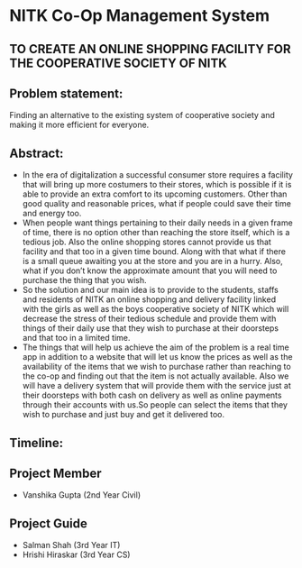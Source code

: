 # NITK Co-Op Management System

## TO CREATE AN ONLINE SHOPPING FACILITY FOR THE COOPERATIVE SOCIETY OF NITK

## Problem statement:
Finding an alternative to the existing system of cooperative society and making it more efficient for everyone.

## Abstract:
* In the era of digitalization a successful consumer store requires a facility that will bring up more costumers to their stores, which is possible if it is able to provide an extra comfort to its upcoming customers. Other than good quality and reasonable prices, what if people could save their time and energy too.
* When people want things pertaining to their daily needs in a given frame of time, there is no option other than reaching the store itself, which is a tedious job. Also the online shopping stores cannot provide us that facility and that too in a given time bound. Along with that what if there is a small queue awaiting you at the store and you are in a hurry. Also, what if you don’t know the approximate amount that  you will need to purchase the thing that you wish. 
* So the solution and our main idea is to provide to the students, staffs and residents  of NITK an online shopping and delivery facility linked with the girls as well as the boys cooperative society of NITK  which will decrease the stress of their tedious schedule and provide them with things of their daily use that they wish to purchase at their doorsteps and that too in a limited time.
* The things that will help us achieve the aim of the problem is a real time app in addition to a  website that will let us know the prices as well as the availability of the items that we wish to purchase rather than reaching to the co-op and finding out that the item is not actually available. Also we will have a delivery system that will provide them with the service just at their doorsteps with both cash on delivery as well as online payments through their accounts with us.So people can select the items that they wish to purchase and just buy and get it delivered too. 

## Timeline:
<To be flled>

## Project Member
* Vanshika Gupta (2nd Year Civil)

## Project Guide
* Salman Shah (3rd Year IT)
* Hrishi Hiraskar (3rd Year CS)